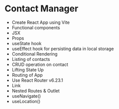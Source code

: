# Contact Manager

- Create React App using Vite
- Functional components
- JSX
- Props
- useState hook
- useEffect hook for persisting data in local storage
- Conditional Rendering
- Listing of contacts
- CRUD operation on contact
- Lifting State Up
- Routing of App
- Use React Router v6.23.1
- Link
- Nested Routes & Outlet
- useNavigate()
- useLocation()
